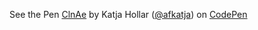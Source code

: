 <p data-height="268" data-theme-id="0" data-slug-hash="ClnAe" data-user="afkatja" data-default-tab="result" class='codepen'>See the Pen <a href='http://codepen.io/chriscoyier/pen/ClnAe'>ClnAe</a> by Katja Hollar (<a href='http://codepen.io/afkatja'>@afkatja</a>) on <a href='http://codepen.io'>CodePen</a></p>

